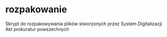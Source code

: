 # rozpakowanie
Skrypt do rozpakowywania plików stworzonych przez System Digitalizacji Akt prokuratur powszechnych
